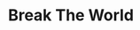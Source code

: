 --- 
title: "Break The World"
publishdate: "2019-8-13T16:48:46+02:00"
src: "https://365manga.net/manga/break-the-world"
image: "https://data.365manga.net/images/thumbnails/6561-break-the-world.jpg"
description: "Break The World is an MMORPG manhua.We follow the journey of Feng Xiao on his quest to trying to just explore the game.But he must deal with all the extra junk that goes with playing any video game first.Will the game ever go his way? Find out in Break The World."
---